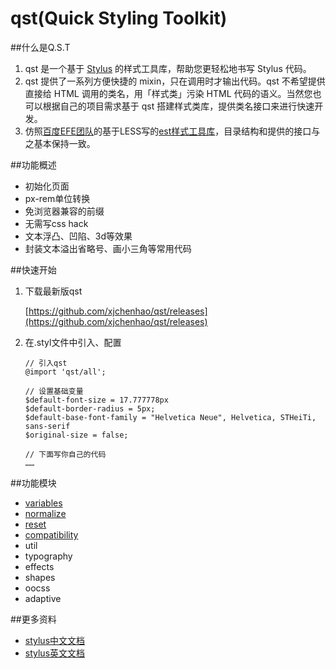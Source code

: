 # qst(Quick Styling Toolkit)

##什么是Q.S.T
1. qst 是一个基于 [Stylus](http://learnboost.github.io/stylus/) 的样式工具库，帮助您更轻松地书写 Stylus 代码。
2. qst 提供了一系列方便快捷的 mixin，只在调用时才输出代码。qst 不希望提供直接给 HTML 调用的类名，用「样式类」污染 HTML 代码的语义。当然您也可以根据自己的项目需求基于 qst 搭建样式类库，提供类名接口来进行快速开发。
3. 仿照[百度EFE团队](http://efe.baidu.com/)的基于LESS写的[est样式工具库](http://ecomfe.github.io/est/)，目录结构和提供的接口与之基本保持一致。

##功能概述
* 初始化页面
* px-rem单位转换
* 免浏览器兼容的前缀
* 无需写css hack
* 文本浮凸、凹陷、3d等效果
* 封装文本溢出省略号、画小三角等常用代码

##快速开始
1. 下载最新版qst

    [https://github.com/xjchenhao/qst/releases](https://github.com/xjchenhao/qst/releases)
2. 在.styl文件中引入、配置

    ```
    // 引入qst
    @import 'qst/all';

    // 设置基础变量
    $default-font-size = 17.777778px
    $default-border-radius = 5px;
    $default-base-font-family = "Helvetica Neue", Helvetica, STHeiTi, sans-serif
    $original-size = false;

    // 下面写你自己的代码
    ……
    ```

##功能模块
* [variables](https://github.com/xjchenhao/qst/wiki/variables)
* [normalize](https://github.com/xjchenhao/qst/wiki/normalize)
* [reset](https://github.com/xjchenhao/qst/wiki/reset)
* [compatibility](https://github.com/xjchenhao/qst/wiki/compatibility)
* util
* typography
* effects
* shapes
* oocss
* adaptive

##更多资料
* [stylus中文文档](http://www.zhangxinxu.com/jq/stylus/)
* [stylus英文文档](http://learnboost.github.io/stylus/)